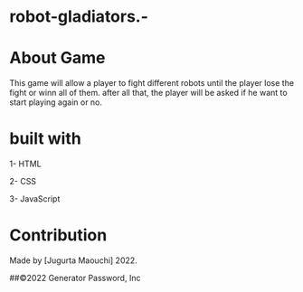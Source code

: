 # robot-gladiators.-

# About Game

This game will allow a player to fight different robots until the player lose the fight or winn all of them. 
after all that, the player will be asked if he want to start playing again or no.

# built with

1- HTML

2- CSS 

3- JavaScript

# Contribution

Made by [Jugurta Maouchi] 2022.

##©️2022 Generator Password, Inc
